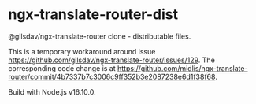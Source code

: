 # ngx-translate-router-dist
@gilsdav/ngx-translate-router clone - distributable files.

This is a temporary workaround around issue https://github.com/gilsdav/ngx-translate-router/issues/129.
The corresponding code change is at https://github.com/midlis/ngx-translate-router/commit/4b7337b7c3006c9ff352b3e2087238e6d1f38f68.

Build with Node.js v16.10.0.
